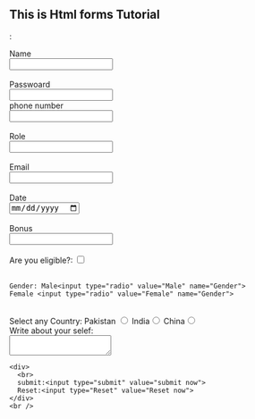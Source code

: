 <!DOCTYPE html>
<html lang="en">

<head>
  <meta charset="UTF-8">
  <meta name="viewport" content="width=device-width, initial-scale=1.0">
  <title>Forms</title>
</head>

<body>
  <h2> This is Html forms Tutorial</h2>
  <form action="backend.php">:</form>
  <label for="name">Name</label>
  <div>
    <input type="text" name="myName" id="name">
  </div>
  <br>
  <label for="passwoard">Passwoard</label>
  <div>
  </div><input type="passwoard" name="mypasswoard" id="passwoard">
  </div>
  <br>
  <label for="phone number">phone number</label>
  <div>
    <input type="phone number" name="myphone number" id="phone number">
  </div>
  <br>
  <label for="role">Role</label>
  <div>
    <input tpye="text" name="my Role" id="role">
  </div>
  <br>
  <label for="email">Email</label>
  <div>
    <input type="email" name="my email" id="email">
  </div>
  <br>
  <label for="date">Date</label>
  <div>
    <input type="date" name="my date" id="date">
  </div>
  <br>
  <label for="bonus">Bonus</label>
  <div>
    <input type="Number" value="my date" id="bonus">
  </div>
  <br>
  <div>
    Are you eligible?: <input type="checkbox" value="my Eligibility">
  </div>
  <br>
  <div>

    Gender: Male<input type="radio" value="Male" name="Gender">
    Female <input type="radio" value="Female" name="Gender">

  </div>
  <br>
  <label for="Country">Select any Country:</label>
    Pakistan <input type="radio" value="Pakistan" name="country" id="country">
    India<input type="radio" value="India" name="country" id="country">
    China<input type="radio" value="China" name="country" id="country">
    <br>
    <div>
      Write about your selef: 
        <br />
      <textarea name="decsciption"></textarea>
    </div>


    <div>
      <br>
      submit:<input type="submit" value="submit now">
      Reset:<input type="Reset" value="Reset now">
    </div>
    <br />




</body>

</html>

